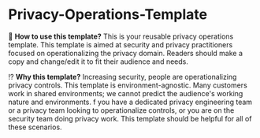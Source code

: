 # Privacy-Operations-Template

🎉 **How to use this template?**
This is your reusable privacy operations template. This template is aimed at security and privacy practitioners focused on operationalizing the privacy domain. Readers should make a copy and change/edit it to fit their audience and needs.

⁉️ **Why this template?**
Increasing security, people are operationalizing privacy controls. This template is environment-agnostic. Many customers work in shared environments; we cannot predict the audience's working nature and environments. f you have a dedicated privacy engineering team or a privacy team looking to operationalize controls, or you are on the security team doing privacy work. This template should be helpful for all of these scenarios.
